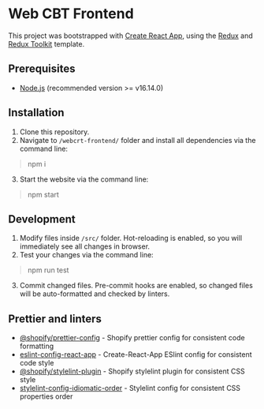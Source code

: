 # Web CBT Frontend
This project was bootstrapped with [Create React App](https://github.com/facebook/create-react-app), using the [Redux](https://redux.js.org/) and [Redux Toolkit](https://redux-toolkit.js.org/) template.

## Prerequisites
- [Node.js](https://nodejs.org/en/) (recommended version >= v16.14.0)

## Installation
1. Clone this repository.
2. Navigate to `/webcrt-frontend/` folder and install all dependencies via the command line:
> npm i
3. Start the website via the command line:
> npm start

## Development
1. Modify files inside `/src/` folder. Hot-reloading is enabled, so you will immediately see all changes in browser.
2. Test your changes via the command line:
> npm run test
3. Commit changed files. Pre-commit hooks are enabled, so changed files will be auto-formatted and checked by linters.

## Prettier and linters
- [@shopify/prettier-config](https://www.npmjs.com/package/@shopify/prettier-config) - Shopify prettier config for consistent code formatting
- [eslint-config-react-app](https://www.npmjs.com/package/eslint-config-react-app) - Create-React-App ESlint config for consistent code style
- [@shopify/stylelint-plugin](https://www.npmjs.com/package/@shopify/stylelint-plugin) - Shopify stylelint plugin for consistent CSS style
- [stylelint-config-idiomatic-order](https://www.npmjs.com/package/stylelint-config-idiomatic-order) - Stylelint config for consistent CSS properties order
